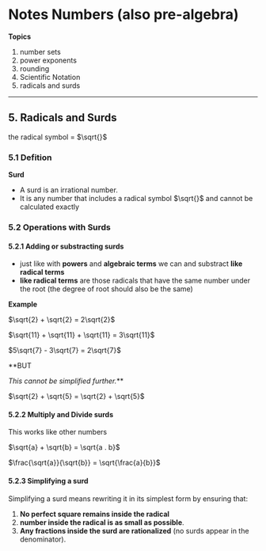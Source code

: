 # Notes Numbers (also pre-algebra) 

**Topics**
1. number sets
2. power exponents
3. rounding
4. Scientific Notation
5. radicals and surds


---

## 5. Radicals and Surds 

the radical symbol =  $\sqrt{}$ 

### 5.1 Defition 

**Surd**
 - A surd is an irrational number.
 - It is any number that includes a radical symbol $\sqrt{}$ and cannot be calculated exactly

### 5.2 Operations with Surds 


#### 5.2.1 Adding or substracting surds 

- just like with **powers** and **algebraic terms** we can and substract **like radical terms**
- **like radical terms** are those radicals that have the same number under the root (the degree of root should also be the same) 

**Example**

$\sqrt{2} + \sqrt{2} = 2\sqrt{2}$ 

$\sqrt{11} + \sqrt{11} + \sqrt{11} = 3\sqrt{11}$

$5\sqrt{7} - 3\sqrt{7} = 2\sqrt{7}$ 

**BUT 

*This cannot be simplified further.***

$\sqrt{2} + \sqrt{5} = \sqrt{2} + \sqrt{5}$

#### 5.2.2 Multiply and Divide surds 

This works like other numbers 

$\sqrt{a} + \sqrt{b} = \sqrt{a . b}$ 


$\frac{\sqrt{a}}{\sqrt{b}} = \sqrt{\frac{a}{b}}$

#### 5.2.3 Simplifying a surd 

Simplifying a surd means rewriting it in its simplest form by ensuring that:

1. **No perfect square remains inside the radical** 
2. **number inside the radical is as small as possible**.
3. **Any fractions inside the surd are rationalized** (no surds appear in the denominator).

   
